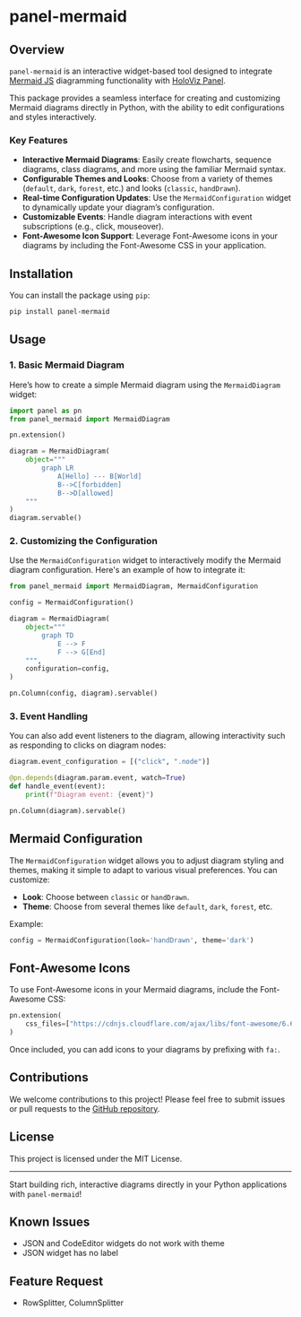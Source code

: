 # panel-mermaid

## Overview

`panel-mermaid` is an interactive widget-based tool designed to integrate [Mermaid JS](https://mermaid.js.org/) diagramming functionality with [HoloViz Panel](https://panel.holoviz.org/).

This package provides a seamless interface for creating and customizing Mermaid diagrams directly in Python, with the ability to edit configurations and styles interactively.

### Key Features

- **Interactive Mermaid Diagrams**: Easily create flowcharts, sequence diagrams, class diagrams, and more using the familiar Mermaid syntax.
- **Configurable Themes and Looks**: Choose from a variety of themes (`default`, `dark`, `forest`, etc.) and looks (`classic`, `handDrawn`).
- **Real-time Configuration Updates**: Use the `MermaidConfiguration` widget to dynamically update your diagram’s configuration.
- **Customizable Events**: Handle diagram interactions with event subscriptions (e.g., click, mouseover).
- **Font-Awesome Icon Support**: Leverage Font-Awesome icons in your diagrams by including the Font-Awesome CSS in your application.

## Installation

You can install the package using `pip`:

```bash
pip install panel-mermaid
```

## Usage

### 1. Basic Mermaid Diagram

Here’s how to create a simple Mermaid diagram using the `MermaidDiagram` widget:

```python
import panel as pn
from panel_mermaid import MermaidDiagram

pn.extension()

diagram = MermaidDiagram(
    object="""
        graph LR
            A[Hello] --- B[World]
            B-->C[forbidden]
            B-->D[allowed]
    """
)
diagram.servable()
```

### 2. Customizing the Configuration

Use the `MermaidConfiguration` widget to interactively modify the Mermaid diagram configuration. Here's an example of how to integrate it:

```python
from panel_mermaid import MermaidDiagram, MermaidConfiguration

config = MermaidConfiguration()

diagram = MermaidDiagram(
    object="""
        graph TD
            E --> F
            F --> G[End]
    """,
    configuration=config,
)

pn.Column(config, diagram).servable()
```

### 3. Event Handling

You can also add event listeners to the diagram, allowing interactivity such as responding to clicks on diagram nodes:

```python
diagram.event_configuration = [("click", ".node")]

@pn.depends(diagram.param.event, watch=True)
def handle_event(event):
    print(f"Diagram event: {event}")

pn.Column(diagram).servable()
```

## Mermaid Configuration

The `MermaidConfiguration` widget allows you to adjust diagram styling and themes, making it simple to adapt to various visual preferences. You can customize:

- **Look**: Choose between `classic` or `handDrawn`.
- **Theme**: Choose from several themes like `default`, `dark`, `forest`, etc.

Example:

```python
config = MermaidConfiguration(look='handDrawn', theme='dark')
```

## Font-Awesome Icons

To use Font-Awesome icons in your Mermaid diagrams, include the Font-Awesome CSS:

```python
pn.extension(
    css_files=["https://cdnjs.cloudflare.com/ajax/libs/font-awesome/6.6.0/css/all.min.css"]
)
```

Once included, you can add icons to your diagrams by prefixing with `fa:`.

## Contributions

We welcome contributions to this project! Please feel free to submit issues or pull requests to the [GitHub repository](https://github.com/awesome-panel/panel-mermaid).

## License

This project is licensed under the MIT License.

---

Start building rich, interactive diagrams directly in your Python applications with `panel-mermaid`!

## Known Issues

- JSON and CodeEditor widgets do not work with theme
- JSON widget has no label

## Feature Request

- RowSplitter, ColumnSplitter